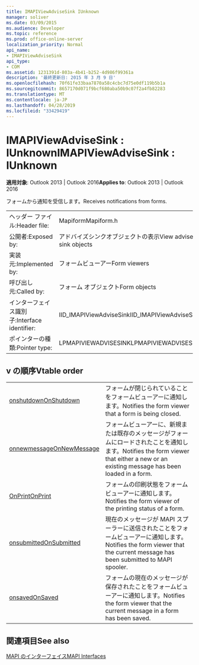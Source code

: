 ```yaml
---
title: IMAPIViewAdviseSink IUnknown
manager: soliver
ms.date: 03/09/2015
ms.audience: Developer
ms.topic: reference
ms.prod: office-online-server
localization_priority: Normal
api_name:
- IMAPIViewAdviseSink
api_type:
- COM
ms.assetid: 1231391d-803a-4b41-b252-4d986f99361a
description: '最終更新日: 2015 年 3 月 9 日'
ms.openlocfilehash: 70f61fe33baa7870a58c4cbc7d75e0df119b5b1a
ms.sourcegitcommit: 8657170d071f9bcf680aba50b9c07f2a4fb82283
ms.translationtype: MT
ms.contentlocale: ja-JP
ms.lasthandoff: 04/28/2019
ms.locfileid: "33429419"
---
```

# <a name="imapiviewadvisesink--iunknown"></a><span data-ttu-id="e8e9d-103">IMAPIViewAdviseSink : IUnknown</span><span class="sxs-lookup"><span data-stu-id="e8e9d-103">IMAPIViewAdviseSink : IUnknown</span></span>

  
  
<span data-ttu-id="e8e9d-104">**適用対象**: Outlook 2013 | Outlook 2016</span><span class="sxs-lookup"><span data-stu-id="e8e9d-104">**Applies to**: Outlook 2013 | Outlook 2016</span></span> 
  
<span data-ttu-id="e8e9d-105">フォームから通知を受信します。</span><span class="sxs-lookup"><span data-stu-id="e8e9d-105">Receives notifications from forms.</span></span> 
  
|||
|:-----|:-----|
|<span data-ttu-id="e8e9d-106">ヘッダー ファイル:</span><span class="sxs-lookup"><span data-stu-id="e8e9d-106">Header file:</span></span>  <br/> |<span data-ttu-id="e8e9d-107">Mapiform</span><span class="sxs-lookup"><span data-stu-id="e8e9d-107">Mapiform.h</span></span>  <br/> |
|<span data-ttu-id="e8e9d-108">公開者:</span><span class="sxs-lookup"><span data-stu-id="e8e9d-108">Exposed by:</span></span>  <br/> |<span data-ttu-id="e8e9d-109">アドバイズシンクオブジェクトの表示</span><span class="sxs-lookup"><span data-stu-id="e8e9d-109">View advise sink objects</span></span>  <br/> |
|<span data-ttu-id="e8e9d-110">実装元:</span><span class="sxs-lookup"><span data-stu-id="e8e9d-110">Implemented by:</span></span>  <br/> |<span data-ttu-id="e8e9d-111">フォームビューアー</span><span class="sxs-lookup"><span data-stu-id="e8e9d-111">Form viewers</span></span>  <br/> |
|<span data-ttu-id="e8e9d-112">呼び出し元:</span><span class="sxs-lookup"><span data-stu-id="e8e9d-112">Called by:</span></span>  <br/> |<span data-ttu-id="e8e9d-113">フォーム オブジェクト</span><span class="sxs-lookup"><span data-stu-id="e8e9d-113">Form objects</span></span>  <br/> |
|<span data-ttu-id="e8e9d-114">インターフェイス識別子:</span><span class="sxs-lookup"><span data-stu-id="e8e9d-114">Interface identifier:</span></span>  <br/> |<span data-ttu-id="e8e9d-115">IID_IMAPIViewAdviseSink</span><span class="sxs-lookup"><span data-stu-id="e8e9d-115">IID_IMAPIViewAdviseSink</span></span>  <br/> |
|<span data-ttu-id="e8e9d-116">ポインターの種類:</span><span class="sxs-lookup"><span data-stu-id="e8e9d-116">Pointer type:</span></span>  <br/> |<span data-ttu-id="e8e9d-117">LPMAPIVIEWADVISESINK</span><span class="sxs-lookup"><span data-stu-id="e8e9d-117">LPMAPIVIEWADVISESINK</span></span>  <br/> |
   
## <a name="vtable-order"></a><span data-ttu-id="e8e9d-118">v の順序</span><span class="sxs-lookup"><span data-stu-id="e8e9d-118">Vtable order</span></span>

|||
|:-----|:-----|
|[<span data-ttu-id="e8e9d-119">onshutdown</span><span class="sxs-lookup"><span data-stu-id="e8e9d-119">OnShutdown</span></span>](imapiviewadvisesink-onshutdown.md) <br/> |<span data-ttu-id="e8e9d-120">フォームが閉じられていることをフォームビューアーに通知します。</span><span class="sxs-lookup"><span data-stu-id="e8e9d-120">Notifies the form viewer that a form is being closed.</span></span>  <br/> |
|[<span data-ttu-id="e8e9d-121">onnewmessage</span><span class="sxs-lookup"><span data-stu-id="e8e9d-121">OnNewMessage</span></span>](imapiviewadvisesink-onnewmessage.md) <br/> |<span data-ttu-id="e8e9d-122">フォームビューアーに、新規または既存のメッセージがフォームにロードされたことを通知します。</span><span class="sxs-lookup"><span data-stu-id="e8e9d-122">Notifies the form viewer that either a new or an existing message has been loaded in a form.</span></span>  <br/> |
|[<span data-ttu-id="e8e9d-123">OnPrint</span><span class="sxs-lookup"><span data-stu-id="e8e9d-123">OnPrint</span></span>](imapiviewadvisesink-onprint.md) <br/> |<span data-ttu-id="e8e9d-124">フォームの印刷状態をフォームビューアーに通知します。</span><span class="sxs-lookup"><span data-stu-id="e8e9d-124">Notifies the form viewer of the printing status of a form.</span></span>  <br/> |
|[<span data-ttu-id="e8e9d-125">onsubmitted</span><span class="sxs-lookup"><span data-stu-id="e8e9d-125">OnSubmitted</span></span>](imapiviewadvisesink-onsubmitted.md) <br/> |<span data-ttu-id="e8e9d-126">現在のメッセージが MAPI スプーラーに送信されたことをフォームビューアーに通知します。</span><span class="sxs-lookup"><span data-stu-id="e8e9d-126">Notifies the form viewer that the current message has been submitted to MAPI spooler.</span></span>  <br/> |
|[<span data-ttu-id="e8e9d-127">onsaved</span><span class="sxs-lookup"><span data-stu-id="e8e9d-127">OnSaved</span></span>](imapiviewadvisesink-onsaved.md) <br/> |<span data-ttu-id="e8e9d-128">フォームの現在のメッセージが保存されたことをフォームビューアーに通知します。</span><span class="sxs-lookup"><span data-stu-id="e8e9d-128">Notifies the form viewer that the current message in a form has been saved.</span></span>  <br/> |
   
## <a name="see-also"></a><span data-ttu-id="e8e9d-129">関連項目</span><span class="sxs-lookup"><span data-stu-id="e8e9d-129">See also</span></span>



[<span data-ttu-id="e8e9d-130">MAPI のインターフェイス</span><span class="sxs-lookup"><span data-stu-id="e8e9d-130">MAPI Interfaces</span></span>](mapi-interfaces.md)

